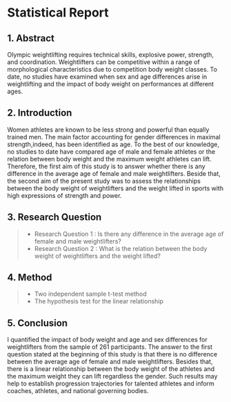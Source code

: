 
# Statistical Report
## 1. Abstract
Olympic weightlifting requires technical skills, explosive power, strength, and coordination. Weightlifters can be competitive within a range of morphological characteristics due to competition body weight classes. To date, no studies have examined when sex and age differences arise in weightlifting and the impact of body weight on performances at different ages.

## 2. Introduction
Women athletes are known to be less strong and powerful than equally trained men. The main factor accounting for gender differences in maximal strength,indeed, has been identified as age. To the best of our knowledge, no studies to date have compared age of male and female athletes or the relation between body weight and the maximum weight athletes can lift. Therefore, the first aim of this study is to answer whether there is any difference in the average age of female and male weightlifters. Beside that, the second aim of the present study was to assess the relationships between the body weight of weightlifters and the weight lifted in sports with high expressions of strength and power.

## 3. Research Question
>- Research Question 1 : Is there any difference in the average age of female and male weightlifters?
>- Research Question 2 : What is the relation between the body weight of weightlifters and the weight lifted?

## 4. Method
>- Two independent sample t-test method
>- The hypothesis test for the linear relationship

## 5. Conclusion
I quantified the impact of body weight and age and sex differences for weightlifters from the sample of 261 participants. The answer to the first question stated at the beginning of this study is that there is no difference between the average age of female and male weightlifters. Besides that, there is a linear relationship between the body weight of the athletes and the maximum weight they can lift regardless the gender. Such results may help to establish progression trajectories for talented athletes and inform coaches, athletes, and national governing bodies.
